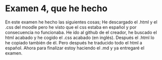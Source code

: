 # Examen 4, que he hecho

En este examen he hecho las siguientes cosas;
He descargado el .html y el .css del moodle pero he visto que el css estaba en español y por consecuencia no funcionaba.
He ido al github de el creador, he buscado el html acabado y he cogido el .css acabado (en inglés).
Después el .html lo he copiado también de él.
Pero después he traducido todo el html a español.
Ahora para finalizar estoy haciendo el .md y ya entregaré el examen.